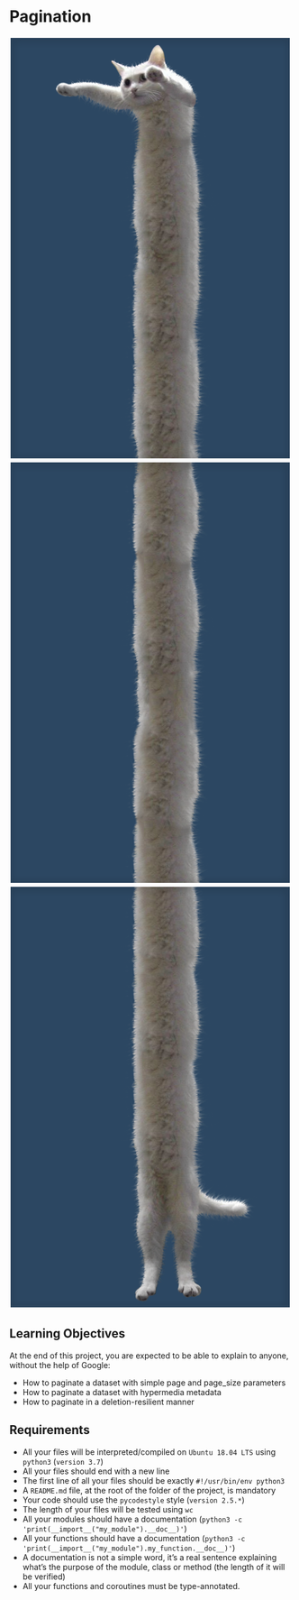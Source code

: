 # Pagination

<img src='cat1.png' alt='cat1' />
<img src='cat2.png' alt='cat2' />
<img src='cat3.png' alt='cat3' />

## Learning Objectives
At the end of this project, you are expected to be able to explain to anyone, without the help of Google:

- How to paginate a dataset with simple page and page_size parameters
- How to paginate a dataset with hypermedia metadata
- How to paginate in a deletion-resilient manner

## Requirements
- All your files will be interpreted/compiled on ```Ubuntu 18.04 LTS``` using ```python3``` (```version 3.7```)
- All your files should end with a new line
- The first line of all your files should be exactly ```#!/usr/bin/env python3```
- A ```README.md``` file, at the root of the folder of the project, is mandatory
- Your code should use the ```pycodestyle``` style (```version 2.5.*```)
- The length of your files will be tested using ```wc```
- All your modules should have a documentation (```python3 -c 'print(__import__("my_module").__doc__)'```)
- All your functions should have a documentation (```python3 -c 'print(__import__("my_module").my_function.__doc__)'```)
- A documentation is not a simple word, it’s a real sentence explaining what’s the purpose of the module, class or method (the length of it will be verified)
- All your functions and coroutines must be type-annotated.